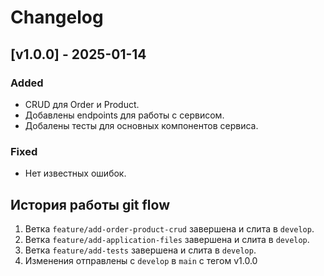 # Changelog

## [v1.0.0] - 2025-01-14
### Added
- CRUD для Order и Product.
- Добавлены endpoints для работы с сервисом.
- Добалены тесты для основных компонентов сервиса.

### Fixed
- Нет известных ошибок.

## История работы git flow
1. Ветка `feature/add-order-product-crud` завершена и слита в `develop`.
2. Ветка `feature/add-application-files` завершена и слита в `develop`.
3. Ветка `feature/add-tests` завершена и слита в `develop`.
4. Изменения отправлены с `develop` в `main` c тегом v1.0.0